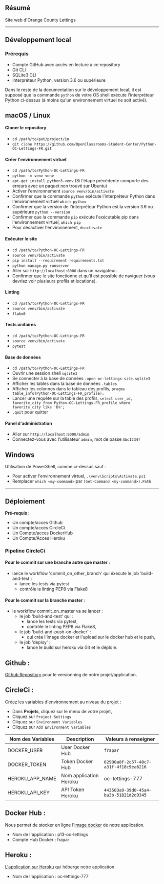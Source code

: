 ## Résumé

Site web d'Orange County Lettings

---

## Développement local

### Prérequis

- Compte GitHub avec accès en lecture à ce repository
- Git CLI
- SQLite3 CLI
- Interpréteur Python, version 3.6 ou supérieure

Dans le reste de la documentation sur le développement local, il est supposé que la commande `python` de votre OS shell exécute l'interpréteur Python ci-dessus (à moins qu'un environnement virtuel ne soit activé).

## macOS / Linux

#### Cloner le repository

- `cd /path/to/put/project/in`
- `git clone https://github.com/OpenClassrooms-Student-Center/Python-OC-Lettings-FR.git`

#### Créer l'environnement virtuel

- `cd /path/to/Python-OC-Lettings-FR`
- `python -m venv venv`
- `apt-get install python3-venv` (Si l'étape précédente comporte des erreurs avec un paquet non trouvé sur Ubuntu)
- Activer l'environnement `source venv/bin/activate`
- Confirmer que la commande `python` exécute l'interpréteur Python dans l'environnement virtuel
`which python`
- Confirmer que la version de l'interpréteur Python est la version 3.6 ou supérieure `python --version`
- Confirmer que la commande `pip` exécute l'exécutable pip dans l'environnement virtuel, `which pip`
- Pour désactiver l'environnement, `deactivate`

#### Exécuter le site

- `cd /path/to/Python-OC-Lettings-FR`
- `source venv/bin/activate`
- `pip install --requirement requirements.txt`
- `python manage.py runserver`
- Aller sur `http://localhost:8000` dans un navigateur.
- Confirmer que le site fonctionne et qu'il est possible de naviguer (vous devriez voir plusieurs profils et locations).

#### Linting

- `cd /path/to/Python-OC-Lettings-FR`
- `source venv/bin/activate`
- `flake8`

#### Tests unitaires

- `cd /path/to/Python-OC-Lettings-FR`
- `source venv/bin/activate`
- `pytest`

#### Base de données

- `cd /path/to/Python-OC-Lettings-FR`
- Ouvrir une session shell `sqlite3`
- Se connecter à la base de données `.open oc-lettings-site.sqlite3`
- Afficher les tables dans la base de données `.tables`
- Afficher les colonnes dans le tableau des profils, `pragma table_info(Python-OC-Lettings-FR_profile);`
- Lancer une requête sur la table des profils, `select user_id, favorite_city from
  Python-OC-Lettings-FR_profile where favorite_city like 'B%';`
- `.quit` pour quitter

#### Panel d'administration

- Aller sur `http://localhost:8000/admin`
- Connectez-vous avec l'utilisateur `admin`, mot de passe `Abc1234!`

## Windows

Utilisation de PowerShell, comme ci-dessus sauf :

- Pour activer l'environnement virtuel, `.\venv\Scripts\Activate.ps1` 
- Remplacer `which <my-command>` par `(Get-Command <my-command>).Path`

---

## Déploiement

**Pré-requis :**

- Un compte/acces Github
- Un compte/acces CircleCi
- Un Compte/acces DockerHub
- Un Compte/Acces Heroku

### Pipeline CircleCi

#### Pour le commit sur une branche autre que master :

- lance le workflow 'commit_on_other_branch' qui éxecute le job 'build-and-test':
    - lance les tests via pytest
    - contrôle le linting PEP8 via Flake8

#### Pour le commit sur la branche master : 

- le workflow commit_on_master va se lancer :
     - le job 'build-and-test' qui :
        - lance les tests via pytest,
        - contrôle le linting PEP8 via Flake8,
     - le job 'build-and-push-on-docker' :   
        - qui crée l'image docker et l'upload sur le docker hub et le push,
     - le job 'deploy' :      
        - lance le build sur heroku via Git et le déploie.

## Github :

[Github Repository](https://github.com/FraPar/P-13_OC_Lettings) pour le versionning de notre projet/application.

## CircleCi :

Créez les variables d'environnement au niveau du projet :
  - Dans **Projets**, cliquez sur le menu de votre projet,
  - Cliquez sur `Project Settings`
  - Cliquez sur `Environment Variables`  
  - Cliquez sur `Add Environment Variables`  


|   Nom des Variables  |   Description   |   Valeurs à renseigner   |
|---    |---   |---    |
|   DOCKER_USER   |   User Docker Hub   |   `frapar`   |
|   DOCKER_TOKEN   |   Token Docker Hub   |   `62900a8f-2c57-40c7-a31f-4f18c9ea6216`   |
| HEROKU_APP_NAME | Nom application Heroku | oc-lettings-777 |
|   HEROKU_API_KEY |  API Token Heroku  |   `443503a9-39d0-45a4-ba3b-51821d2d9345`   |

## Docker Hub :

Nous permet de stocker en ligne l'[image docker](https://hub.docker.com/repository/docker/frapar/p-13_oc_lettings) de notre application.  

- Nom de l'application : p13-oc-lettings
- Compte Hub Docker : frapar

## Heroku :

[L'application sur Heroku](https://oc-lettings-777.herokuapp.com/) qui héberge notre application.

- Nom de l'application : oc-lettings-777
